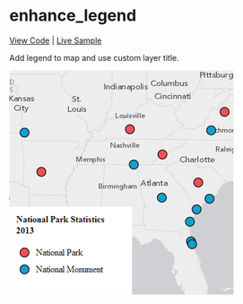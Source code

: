 # enhance_legend

[View Code](index.html) | [Live Sample](https://esri.github.io/visualization-js/enhance_legend)

Add legend to map and use custom layer title.

[![](thumbnail.png)]((https://esri.github.io/visualization-js/enhance_click))
